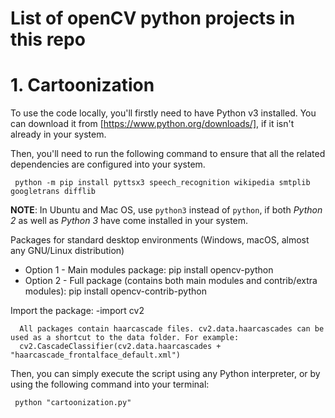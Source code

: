 # List of openCV python projects in this repo
# 1. Cartoonization
To use the code locally, you'll firstly need to have Python v3 installed. You can download it from [https://www.python.org/downloads/], if it isn't already in your system.

Then, you'll need to run the following command to ensure that all the related dependencies are configured into your system.

     python -m pip install pyttsx3 speech_recognition wikipedia smtplib googletrans difflib

**NOTE**: In Ubuntu and Mac OS, use `python3` instead of `python`, if both _Python 2_ as well as _Python 3_ have come installed in your system.

  Packages for standard desktop environments (Windows, macOS, almost any GNU/Linux distribution)
   - Option 1 - Main modules package: pip install opencv-python
   - Option 2 - Full package (contains both main modules and contrib/extra modules): pip install opencv-contrib-python
   
 Import the package:
    -import cv2

      All packages contain haarcascade files. cv2.data.haarcascades can be used as a shortcut to the data folder. For example:
      cv2.CascadeClassifier(cv2.data.haarcascades + "haarcascade_frontalface_default.xml")

Then, you can simply execute the script using any Python interpreter, or by using the following command into your terminal: 

     python "cartoonization.py"

  
